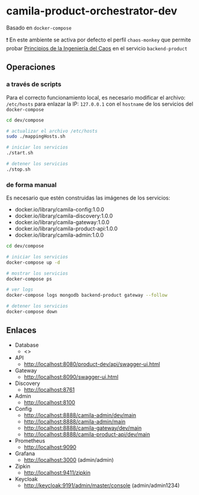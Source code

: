 # camila-product-orchestrator-dev

Basado en `docker-compose`

❗ En este ambiente se activa por defecto el perfil `chaos-monkey` que permite probar [Principios de la Ingeniería del Caos](https://principlesofchaos.org/) en el servicio `backend-product`

## Operaciones

### a través de scripts

Para el correcto funcionamiento local, es necesario modificar el archivo: `/etc/hosts` para enlazar la IP: `127.0.0.1` con el `hostname` de los servicios del `docker-compose`

```bash
cd dev/compose

# actualizar el archivo /etc/hosts
sudo ./mappingHosts.sh

# iniciar los servicios
./start.sh

# detener los servicios
./stop.sh
```

### de forma manual 

Es necesario que estén construidas las imágenes de los servicios:

* docker.io/library/camila-config:1.0.0
* docker.io/library/camila-discovery:1.0.0
* docker.io/library/camila-gateway:1.0.0
* docker.io/library/camila-product-api:1.0.0
* docker.io/library/camila-admin:1.0.0

```bash
cd dev/compose

# iniciar los servicios
docker-compose up -d

# mostrar los servicios
docker-compose ps

# ver logs
docker-compose logs mongodb backend-product gateway --follow

# detener los servicios
docker-compose down
```

## Enlaces

* Database
  * <>
* API
    * <http://localhost:8080/product-dev/api/swagger-ui.html>
* Gateway
    * <http://localhost:8090/swagger-ui.html>
* Discovery
    * <http://localhost:8761>
* Admin
  * <http://localhost:8100>
* Config
  * <http://localhost:8888/camila-admin/dev/main>
  * <http://localhost:8888/camila-admin/main>
  * <http://localhost:8888/camila-gateway/dev/main>
  * <http://localhost:8888/camila-product-api/dev/main>
* Prometheus
  * <http://localhost:9090>
* Grafana
  * <http://localhost:3000> (admin/admin)
* Zipkin
  * <http://localhost:9411/zipkin>
* Keycloak
  * <http://keycloak:9191/admin/master/console> (admin/admin1234)

